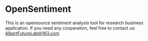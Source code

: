 # OpenSentiment
This is an opensource sentiment analysis tool for research business application.
If you need any cooperation, feel free to contact us:
AlbertFutureLab@163.com

